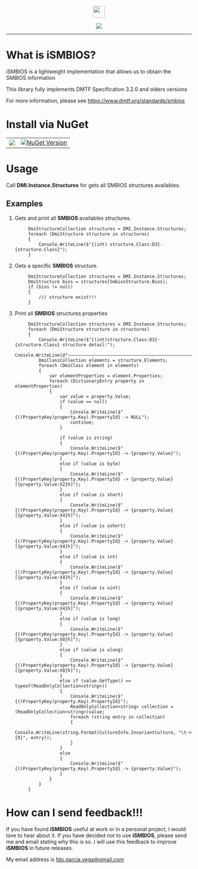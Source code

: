 ﻿<p align="center">
  <img src="https://cdn.rawgit.com/iAJTin/iSMBIOS/master/nuget/iSMBIOS.png"  
       height="32">
</p>
<p align="center">
  <a href="https://github.com/iAJTin/iSMBIOS">
    <img src="https://img.shields.io/badge/iSMBIOS-green.svg?style=flat"/>
  </a>
</p>

***

# What is iSMBIOS?
iSMBIOS is a lightweight implementation that allows us to obtain the SMBIOS information

This library fully implements DMTF Specification 3.2.0 and olders versions

For more information, please see https://www.dmtf.org/standards/smbios

# Install via NuGet

<table>
  <tr>
    <td>
      <a href="https://github.com/iAJTin/iSMBIOS/tree/master/src/iTin.Core.Hardware">
        <img src="https://img.shields.io/badge/-iSMBIOS-green.svg?style=flat"/>
      </a>
    </td>
    <td>
      <a href="https://www.nuget.org/packages/iSMBIOS/">
        <img alt="NuGet Version" 
             src="https://img.shields.io/nuget/v/iSMBIOS.svg" /> 
      </a>
    </td>  
  </tr>
</table>

# Usage

Call **DMI.Instance.Structures** for gets all SMBIOS structures availables.

## Examples

1. Gets and print all **SMBIOS** availables structures.


            DmiStructureCollection structures = DMI.Instance.Structures;
            foreach (DmiStructure structure in structures)
            {
                Console.WriteLine($"{(int) structure.Class:D3}-{structure.Class}");
            }

2. Gets a specific **SMBIOS** structure.


            DmiStructureCollection structures = DMI.Instance.Structures;
            DmiStructure bios = structures[SmbiosStructure.Bios];
            if (bios != null)
            {
                /// structure exist!!!
            }

3. Print all **SMBIOS** structures properties


            DmiStructureCollection structures = DMI.Instance.Structures;
            foreach (DmiStructure structure in structures)
            {
                Console.WriteLine($"{(int)structure.Class:D3}-{structure.Class} structure detail:");
                Console.WriteLine(@"—————————————————————————————————————————————————————————————");
                DmiClassCollection elements = structure.Elements;
                foreach (DmiClass element in elements)
                {
                    var elementProperties = element.Properties;
                    foreach (DictionaryEntry property in elementProperties)
                    {
                        var value = property.Value;
                        if (value == null)
                        {
                            Console.WriteLine($"{((PropertyKey)property.Key).PropertyId} -> NULL");
                            continue;
                        }

                        if (value is string)
                        {
                            Console.WriteLine($"{((PropertyKey)property.Key).PropertyId} -> {property.Value}");
                        }
                        else if (value is byte)
                        {
                            Console.WriteLine($"{((PropertyKey)property.Key).PropertyId} -> {property.Value} [{property.Value:X2}h]");
                        }
                        else if (value is short)
                        {
                            Console.WriteLine($"{((PropertyKey)property.Key).PropertyId} -> {property.Value} [{property.Value:X4}h]");
                        }
                        else if (value is ushort)
                        {
                            Console.WriteLine($"{((PropertyKey)property.Key).PropertyId} -> {property.Value} [{property.Value:X4}h]");
                        }
                        else if (value is int)
                        {
                            Console.WriteLine($"{((PropertyKey)property.Key).PropertyId} -> {property.Value} [{property.Value:X4}h]");
                        }
                        else if (value is uint)
                        {
                            Console.WriteLine($"{((PropertyKey)property.Key).PropertyId} -> {property.Value} [{property.Value:X4}h]");
                        }
                        else if (value is long)
                        {
                            Console.WriteLine($"{((PropertyKey)property.Key).PropertyId} -> {property.Value} [{property.Value:X8}h]");
                        }
                        else if (value is ulong)
                        {
                            Console.WriteLine($"{((PropertyKey)property.Key).PropertyId} -> {property.Value} [{property.Value:X8}h]");
                        }
                        else if (value.GetType() == typeof(ReadOnlyCollection<string>))
                        {
                            Console.WriteLine($"{((PropertyKey)property.Key).PropertyId}");
                            ReadOnlyCollection<string> collection = (ReadOnlyCollection<string>)value;
                            foreach (string entry in collection)
                            {
                                Console.WriteLine(string.Format(CultureInfo.InvariantCulture, "\t-> {0}", entry));
                            }
                        }
                        else
                        {
                            Console.WriteLine($"{((PropertyKey)property.Key).PropertyId} -> {property.Value}");
                        }
                    }
                }
            }

# How can I send feedback!!!

If you have found **iSMBIOS** useful at work or in a personal project, I would love to hear about it. If you have decided not to use **iSMBIOS**, please send me and email stating why this is so. I will use this feedback to improve **iSMBIOS** in future releases.

My email address is fdo.garcia.vega@gmail.com
